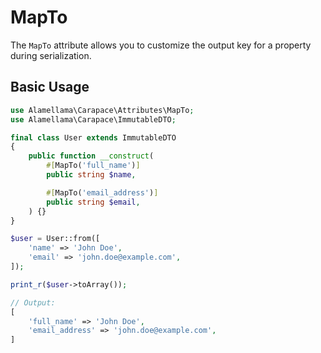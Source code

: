 # MapTo

The `MapTo` attribute allows you to customize the output key for a property during serialization.

## Basic Usage

```php
use Alamellama\Carapace\Attributes\MapTo;
use Alamellama\Carapace\ImmutableDTO;

final class User extends ImmutableDTO
{
    public function __construct(
        #[MapTo('full_name')]
        public string $name,

        #[MapTo('email_address')]
        public string $email,
    ) {}
}
```

```php
$user = User::from([
    'name' => 'John Doe',
    'email' => 'john.doe@example.com',
]);

print_r($user->toArray());
```

```php
// Output:
[
    'full_name' => 'John Doe',
    'email_address' => 'john.doe@example.com',
]
```
